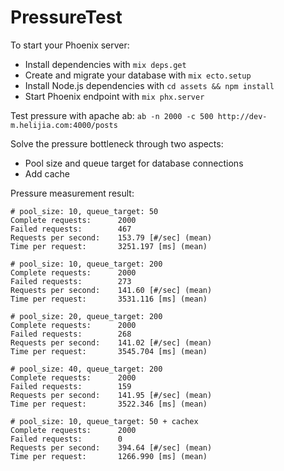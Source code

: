 # PressureTest

To start your Phoenix server:

* Install dependencies with `mix deps.get`
* Create and migrate your database with `mix ecto.setup`
* Install Node.js dependencies with `cd assets && npm install`
* Start Phoenix endpoint with `mix phx.server`

Test pressure with apache ab: `ab -n 2000 -c 500 http://dev-m.helijia.com:4000/posts`

Solve the pressure bottleneck through two aspects:

* Pool size and queue target for database connections
* Add cache

Pressure measurement result:

    # pool_size: 10, queue_target: 50
    Complete requests:      2000
    Failed requests:        467
    Requests per second:    153.79 [#/sec] (mean)
    Time per request:       3251.197 [ms] (mean)

    # pool_size: 10, queue_target: 200
    Complete requests:      2000
    Failed requests:        273
    Requests per second:    141.60 [#/sec] (mean)
    Time per request:       3531.116 [ms] (mean)

    # pool_size: 20, queue_target: 200
    Complete requests:      2000
    Failed requests:        268
    Requests per second:    141.02 [#/sec] (mean)
    Time per request:       3545.704 [ms] (mean)

    # pool_size: 40, queue_target: 200
    Complete requests:      2000
    Failed requests:        159
    Requests per second:    141.95 [#/sec] (mean)
    Time per request:       3522.346 [ms] (mean)

    # pool_size: 10, queue_target: 50 + cachex
    Complete requests:      2000
    Failed requests:        0
    Requests per second:    394.64 [#/sec] (mean)
    Time per request:       1266.990 [ms] (mean)
